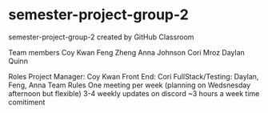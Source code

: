 # semester-project-group-2
semester-project-group-2 created by GitHub Classroom

Team members
  Coy Kwan 
  Feng Zheng 
  Anna Johnson 
  Cori Mroz
  Daylan Quinn
  
Roles
  Project Manager: Coy Kwan
  Front End: Cori 
  FullStack/Testing: Daylan, Feng, Anna
Team Rules
  One meeting per week (planning on Wedsnesday afternoon but flexible)
  3-4 weekly updates on discord 
  ~3 hours a week time comitiment
  
